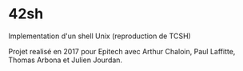 # 42sh
Implementation d'un shell Unix (reproduction de TCSH)

Projet realisé en 2017 pour Epitech avec Arthur Chaloin, Paul Laffitte, Thomas Arbona et Julien Jourdan.
